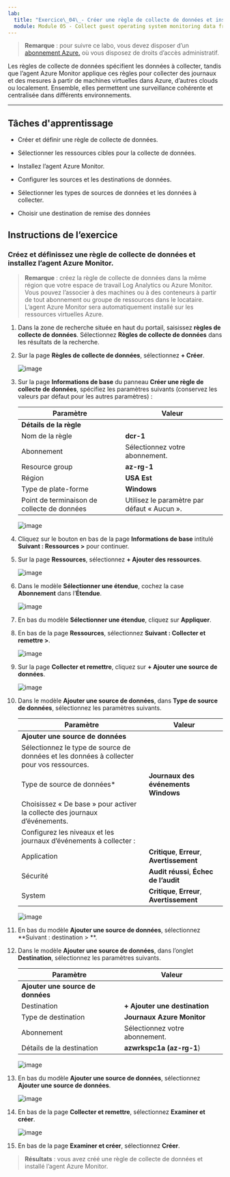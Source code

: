 ```yaml
---
lab:
  title: "Exercice\_04\_- Créer une règle de collecte de données et installer l’agent Azure Monitor"
  module: Module 05 - Collect guest operating system monitoring data from Azure and hybrid virtual machines using Azure Monitor Agent
---
```



>**Remarque** : pour suivre ce labo, vous devez disposer d’un [abonnement Azure.](https://azure.microsoft.com/en-us/free/?azure-portal=true) où vous disposez de droits d’accès administratif. 


Les règles de collecte de données spécifient les données à collecter, tandis que l’agent Azure Monitor applique ces règles pour collecter des journaux et des mesures à partir de machines virtuelles dans Azure, d’autres clouds ou localement. Ensemble, elles permettent une surveillance cohérente et centralisée dans différents environnements.

---

## Tâches d'apprentissage

- Créer et définir une règle de collecte de données.

- Sélectionner les ressources cibles pour la collecte de données.

- Installez l’agent Azure Monitor.
  
- Configurer les sources et les destinations de données.

- Sélectionner les types de sources de données et les données à collecter.

- Choisir une destination de remise des données

## Instructions de l’exercice 

### Créez et définissez une règle de collecte de données et installez l’agent Azure Monitor.

>**Remarque** : créez la règle de collecte de données dans la même région que votre espace de travail Log Analytics ou Azure Monitor. Vous pouvez l’associer à des machines ou à des conteneurs à partir de tout abonnement ou groupe de ressources dans le locataire. L’agent Azure Monitor sera automatiquement installé sur les ressources virtuelles Azure.

1. Dans la zone de recherche située en haut du portail, saisissez **règles de collecte de données**. Sélectionnez **Règles de collecte de données** dans les résultats de la recherche.
  
2. Sur la page **Règles de collecte de données**, sélectionnez **+ Créer**.
  
   ![image](https://github.com/user-attachments/assets/99b9ac51-f2f4-466f-80bb-79d74874b573)

3. Sur la page **Informations de base** du panneau **Créer une règle de collecte de données**, spécifiez les paramètres suivants (conservez les valeurs par défaut pour les autres paramètres) :

    |Paramètre|Valeur|
    |---|---|
    |**Détails de la règle**|
    |Nom de la règle|**dcr-1**|
    |Abonnement|Sélectionnez votre abonnement.|
    |Resource group|**az-rg-1**|
    |Région|**USA Est**|
    |Type de plate-forme|**Windows**|
    |Point de terminaison de collecte de données|Utilisez le paramètre par défaut « Aucun ».|

    ![image](https://github.com/user-attachments/assets/35c527cf-499d-44b9-966f-0114b8643ef2)

4. Cliquez sur le bouton en bas de la page **Informations de base** intitulé **Suivant : Ressources >** pour continuer.
   
5. Sur la page **Ressources**, sélectionnez **+ Ajouter des ressources**.

    ![image](https://github.com/user-attachments/assets/6aabf2c9-bea2-47c1-9b0b-bf131cdec4e3)

6. Dans le modèle **Sélectionner une étendue**, cochez la case **Abonnement** dans l’**Étendue**.

    ![image](https://github.com/user-attachments/assets/2215e8cd-5047-4fc6-91ba-b2c645571bbd)

7. En bas du modèle **Sélectionner une étendue**, cliquez sur **Appliquer**.
  
8. En bas de la page **Ressources**, sélectionnez **Suivant : Collecter et remettre >**.

    ![image](https://github.com/user-attachments/assets/717226c3-5ce0-454f-93a4-11b0e67d5a23)

9. Sur la page **Collecter et remettre**, cliquez sur **+ Ajouter une source de données**.

    ![image](https://github.com/user-attachments/assets/0809cf5b-a460-40d1-8508-e42ba7ce78c1)

10. Dans le modèle **Ajouter une source de données**, dans **Type de source de données**, sélectionnez les paramètres suivants.
    
    |Paramètre|Valeur|
    |---|---|
    |**Ajouter une source de données**|
    |Sélectionnez le type de source de données et les données à collecter pour vos ressources.|
    |Type de source de données*|**Journaux des événements Windows**|
    |Choisissez « De base » pour activer la collecte des journaux d’événements.|
    |Configurez les niveaux et les journaux d’événements à collecter :|
    |Application|**Critique**, **Erreur**, **Avertissement**|
    |Sécurité|**Audit réussi**, **Échec de l’audit**|
    |System|**Critique**, **Erreur**, **Avertissement**|

    ![image](https://github.com/user-attachments/assets/5bc891ea-8cef-4baa-95c4-a432364179b1)

12. En bas du modèle **Ajouter une source de données**, sélectionnez **Suivant : destination > **.
   
13. Dans le modèle **Ajouter une source de données**, dans l’onglet **Destination**, sélectionnez les paramètres suivants.
    
    |Paramètre|Valeur|
    |---|---|
    |**Ajouter une source de données**|
    |Destination|**+ Ajouter une destination**|
    |Type de destination|**Journaux Azure Monitor**|
    |Abonnement|Sélectionnez votre abonnement.|
    |Détails de la destination|**azwrkspc1a (az-rg-1**)|

    ![image](https://github.com/user-attachments/assets/e00c17c8-5a70-4caa-8504-92f482cc5e57)

14. En bas du modèle **Ajouter une source de données**, sélectionnez **Ajouter une source de données**.

    ![image](https://github.com/user-attachments/assets/4277089c-971c-4334-a49d-6ac6bfe93ff4)

15. En bas de la page **Collecter et remettre**, sélectionnez **Examiner et créer**.

    ![image](https://github.com/user-attachments/assets/0235fed9-6309-444c-9269-b9dbd1118b63)

16. En bas de la page **Examiner et créer**, sélectionnez **Créer**.

> **Résultats** : vous avez créé une règle de collecte de données et installé l’agent Azure Monitor.

